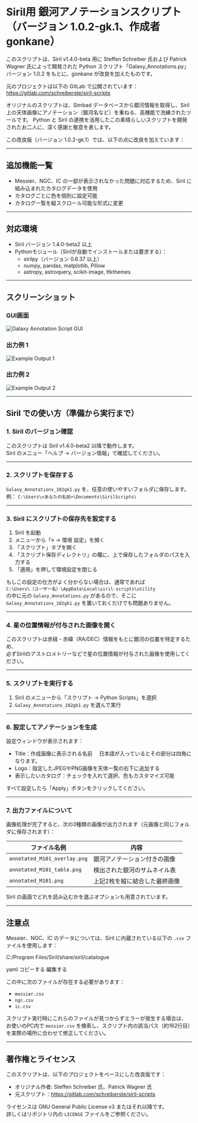 # Siril用 銀河アノテーションスクリプト（バージョン 1.0.2-gk.1、作成者 gonkane）

このスクリプトは、Siril v1.4.0-beta 用に Steffen Schreiber 氏および Patrick Wagner 氏によって開発された Python スクリプト「Galaxy_Annotations.py」バージョン 1.0.2 をもとに、gonkane が改良を加えたものです。

元のプロジェクトは以下の GitLab で公開されています：
https://gitlab.com/schreiberste/siril-scripts

オリジナルのスクリプトは、Simbad データベースから銀河情報を取得し、Siril 上の天体画像にアノテーション（銀河名など）を重ねる、高機能で洗練されたツールです。
Python と Siril の連携を活用したこの素晴らしいスクリプトを開発されたお二人に、深く感謝と敬意を表します。

この改良版（バージョン 1.0.2-gk.1）では、以下の点に改良を加えています：

---

## 追加機能一覧

- Messier、NGC、IC の一部が表示されなかった問題に対応するため、Siril に組み込まれたカタログデータを使用
- カタログごとに色を個別に設定可能
- カタログ一覧を縦スクロール可能な形式に変更

---

## 対応環境

- Siril バージョン 1.4.0-beta2 以上
- Pythonモジュール（Sirilが自動でインストールまたは要求する）：
  - sirilpy（バージョン 0.6.37 以上）
  - numpy, pandas, matplotlib, Pillow
  - astropy, astroquery, scikit-image, ttkthemes

---

## スクリーンショット

### GUI画面

![Galaxy Annotation Script GUI](images/siril_gui.jpg)

### 出力例 1

![Example Output 1](images/sample1.jpg)

### 出力例 2

![Example Output 2](images/sample2.jpg)

---

## Siril での使い方（準備から実行まで）

### 1. Siril のバージョン確認

このスクリプトは Siril v1.4.0-beta2 以降で動作します。  
Siril のメニュー「ヘルプ → バージョン情報」で確認してください。

---

### 2. スクリプトを保存する

`Galaxy_Annotations_102gk1.py` を、任意の使いやすいフォルダに保存します。  
例： `C:\Users\<あなたの名前>\Documents\SirilScripts\`

---

### 3. Siril にスクリプトの保存先を設定する

1. Siril を起動  
2. メニューから「≡ → 環境 設定」を開く  
3. 「スクリプト」タブを開く  
4. 「スクリプト保存ディレクトリ」の欄に、上で保存したフォルダのパスを入力する  
5. 「適用」を押して環境設定を閉じる  

もしこの設定の仕方がよく分からない場合は、通常であれば  
`C:\Users\（ユーザー名）\AppData\Local\siril-scripts\utility`  
の中に元の `Galaxy_Annotations.py` があるので、そこに `Galaxy_Annotations_102gk1.py` を置いておくだけでも問題ありません。

---

### 4. 星の位置情報が付与された画像を開く

このスクリプトは赤経・赤緯（RA/DEC）情報をもとに銀河の位置を特定するため、  
必ずSirilのアストロメトリーなどで星の位置情報が付与された画像を使用してください。

---

### 5. スクリプトを実行する

1. Siril のメニューから「スクリプト → Python Scripts」を選択  
2. `Galaxy_Annotations_102gk1.py` を選んで実行  

---

### 6. 設定してアノテーションを生成

設定ウィンドウが表示されます：

- Title：作成画像に表示される名前
　日本語が入っているとその部分は四角になります。
- Logo：指定したJPEGやPNG画像を天体一覧の右下に追加する
- 表示したいカタログ：チェックを入れて選択、色もカスタマイズ可能

すべて設定したら「Apply」ボタンをクリックしてください。

---

### 7. 出力ファイルについて

画像処理が完了すると、次の3種類の画像が出力されます（元画像と同じフォルダに保存されます）：

| ファイル名例                  | 内容                             |
|------------------------------|----------------------------------|
| `annotated_M101_overlay.png` | 銀河アノテーション付きの画像     |
| `annotated_M101_table.png`   | 検出された銀河のサムネイル表     |
| `annotated_M101.png`         | 上記2枚を縦に結合した最終画像     |

Siril の画面でどれを読み込むかを選ぶオプションも用意されています。

---

## 注意点

Messier、NGC、IC のデータについては、Siril に内蔵されている以下の `.csv` ファイルを使用します：

C:/Program Files/Siril/share/siril/catalogue

yaml
コピーする
編集する

この中に次のファイルが存在する必要があります：

- `messier.csv`
- `ngc.csv`
- `ic.csv`

スクリプト実行時にこれらのファイルが見つからずエラーが発生する場合は、  
お使いのPC内で `messier.csv` を検索し、スクリプト内の該当パス（約162行目）を実際の場所に合わせて修正してください。

---

## 著作権とライセンス

このスクリプトは、以下のプロジェクトをベースにした改良版です：

- オリジナル作者: Steffen Schreiber 氏、Patrick Wagner 氏  
- 元スクリプト：<https://gitlab.com/schreiberste/siril-scripts>

ライセンスは GNU General Public License v3 またはそれ以降です。  
詳しくはリポジトリ内の `LICENSE` ファイルをご参照ください。
